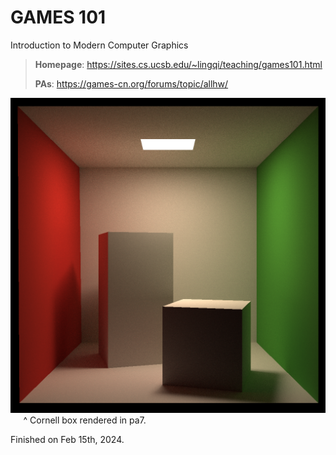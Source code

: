 # GAMES 101

Introduction to Modern Computer Graphics

> **Homepage**: https://sites.cs.ucsb.edu/~lingqi/teaching/games101.html
> 
> **PAs**: https://games-cn.org/forums/topic/allhw/

![Cornell Box](cornell.png)
$\quad$ ^ Cornell box rendered in pa7.

Finished on Feb 15th, 2024.
